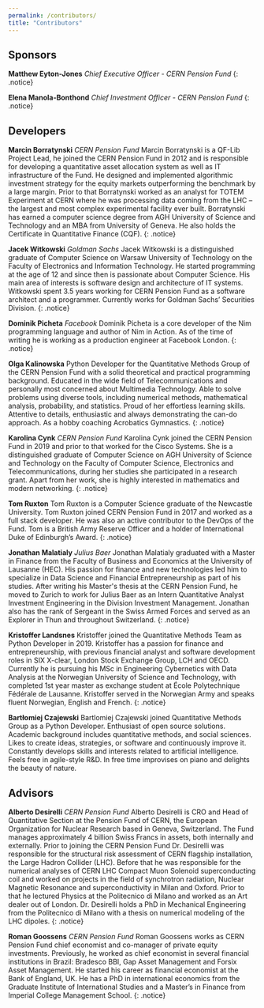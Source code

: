 ```yaml
---
permalink: /contributors/
title: "Contributors"
---
```


## Sponsors

**Matthew Eyton-Jones** *Chief Executive Officer - CERN Pension Fund*
{: .notice}

**Elena Manola-Bonthond** *Chief Investment Officer - CERN Pension Fund*
{: .notice}

## Developers

**Marcin Borratynski** *CERN Pension Fund* Marcin Borratynski is a QF-Lib Project Lead, he joined the CERN Pension Fund in 2012 and is responsible for developing a quantitative asset allocation system as well as IT infrastructure of the Fund. He designed and implemented algorithmic investment strategy for the equity markets outperforming the benchmark by a large margin.  Prior to that Borratynski worked as an analyst for TOTEM Experiment at CERN where he was  processing data coming from the LHC – the largest and most complex experimental facility ever built. Borratynski has earned a computer science degree from AGH University of Science and Technology and an MBA from University of Geneva. He also holds the Certificate in Quantitative Finance (CQF).
{: .notice}

**Jacek Witkowski** *Goldman Sachs* Jacek Witkowski is a distinguished graduate of Computer Science on Warsaw University of Technology on the Faculty of Electronics and Information Technology. He started programming at the age of 12 and since then is passionate about Computer Science. His main area of interests is software design and architecture of IT systems. Witkowski spent 3.5 years working for CERN Pension Fund as a software architect and a programmer. Currently works for Goldman Sachs’ Securities Division.
{: .notice}

**Dominik Picheta** *Facebook* Dominik Picheta is a core developer of the Nim programming language and author of Nim in Action. As of the time of writing he is working as a production engineer at Facebook London.
{: .notice}

**Olga Kalinowska** Python Developer for the Quantitative Methods Group of the CERN Pension Fund with a solid theoretical and practical programming background. Educated in the wide field of Telecommunications and personally most concerned about Multimedia Technology. Able to solve problems using diverse tools, including numerical methods, mathematical analysis, probability, and statistics. Proud of her effortless learning skills. Attentive to details, enthusiastic and always demonstrating the can-do approach. As a hobby coaching Acrobatics Gymnastics.
{: .notice}

**Karolina Cynk** *CERN Pension Fund* Karolina Cynk joined the CERN Pension Fund in 2019 and prior to that worked for the Cisco Systems. She is a distinguished graduate of Computer Science on AGH University of Science and Technology on the Faculty of Computer Science, Electronics and Telecommunications, during her studies she participated in a research grant. Apart from her work, she is highly interested in mathematics and modern networking.
{: .notice}

**Tom Ruxton** Tom Ruxton is a Computer Science graduate of the Newcastle University. Tom Ruxton joined CERN Pension Fund in 2017 and worked as a full stack developer. He was also an active contributor to the DevOps of the Fund. Tom is a British Army Reserve Officer and a holder of International Duke of Edinburgh’s Award.
{: .notice}

**Jonathan Malatialy** *Julius Baer* Jonathan Malatialy graduated with a Master in Finance from the Faculty of Business and Economics at the University of Lausanne (HEC). His passion for finance and new technologies led him to specialize in Data Science and Financial Entrepreneurship as part of his studies. After writing his Master's thesis at the CERN Pension Fund, he moved to Zurich to work for Julius Baer as an Intern Quantitative Analyst Investment Engineering in the Division Investment Management. Jonathan also has the rank of Sergeant in the Swiss Armed Forces and served as an Explorer in Thun and throughout Switzerland.
{: .notice}

**Kristoffer Landsnes** Kristoffer joined the Quantitative Methods Team as Python Developer in 2019. Kristoffer has a passion for finance and entrepreneurship, with previous financial analyst and software development roles in SIX X-clear, London Stock Exchange Group, LCH and OECD. Currently he is pursuing his MSc in Engineering Cybernetics with Data Analysis at the Norwegian University of Science and Technology, with completed 1st year master as exchange student at École Polytechnique Fédérale de Lausanne. Kristoffer served in the Norwegian Army and speaks fluent Norwegian, English and French.
{: .notice}

**Bartłomiej Czajewski** Bartlomiej Czajewski joined Quantitative Methods Group as a Python Developer. Enthusiast of open source solutions. Academic background includes quantitative methods, and social sciences. Likes to create ideas, strategies, or software and continuously improve it. Constantly develops skills and interests related to artificial intelligence. Feels free in agile-style R&D. In free time improvises on piano and delights the beauty of nature.

## Advisors

**Alberto Desirelli** *CERN Pension Fund* Alberto Desirelli is CRO and Head of Quantitative Section at the Pension Fund of CERN, the European Organization for Nuclear Research based in Geneva, Switzerland. The Fund manages approximately 4 billion Swiss Francs in assets, both internally and externally. Prior to joining the CERN Pension Fund Dr. Desirelli was responsible for the structural risk assessment of CERN flagship installation, the Large Hadron Collider (LHC). Before that he was responsible for the numerical analyses of CERN LHC Compact Muon Solenoid superconducting coil and worked on projects in the field of synchrotron radiation, Nuclear Magnetic Resonance and superconductivity in Milan and Oxford. Prior to that he lectured Physics at the Politecnico di Milano and worked as an Art dealer out of London. Dr. Desirelli holds a PhD in Mechanical Engineering from the Politecnico di Milano with a thesis on numerical modeling of the LHC dipoles.
{: .notice}

**Roman Goossens** *CERN Pension Fund* Roman Goossens works as CERN Pension Fund chief economist and co-manager of private equity investments. Previously, he worked as chief economist in several financial institutions in Brazil: Bradesco BBI, Gap Asset Management and Forsix Asset Management. He started his career as financial economist at the Bank of England, UK. He has a PhD in international economics from the Graduate Institute of International Studies and a Master’s in Finance from Imperial College Management School.
{: .notice}
